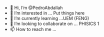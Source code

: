 - 👋 Hi, I’m @PedroAbdallah
- 👀 I’m interested in ... Put things here
- 🌱 I’m currently learning ...UEM (FENG) 
- 💞️ I’m looking to collaborate on ... PHISICS 1
- 📫 How to reach me ...

<!---
PedroAbdallah/PedroAbdallah is a ✨ special ✨ repository because its `README.md` (this file) appears on your GitHub profile.
You can click the Preview link to take a look at your changes.
--->
